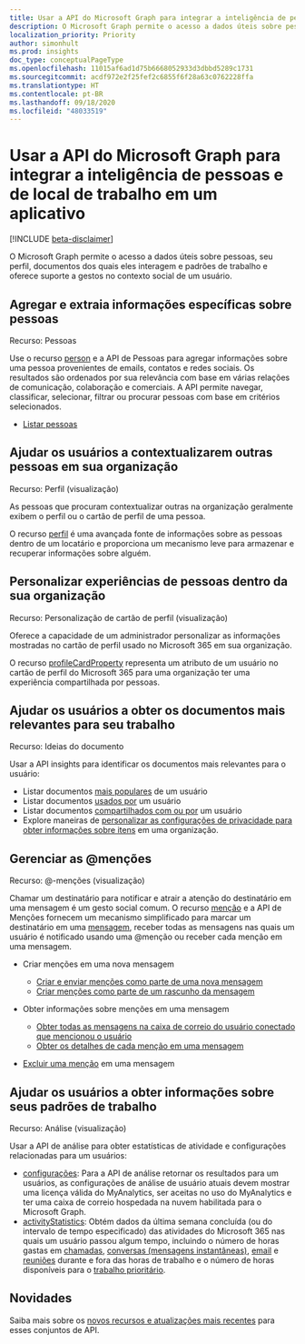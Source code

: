 ```yaml
---
title: Usar a API do Microsoft Graph para integrar a inteligência de pessoas e de local de trabalho em um aplicativo
description: O Microsoft Graph permite o acesso a dados úteis sobre pessoas, seu perfil, documentos dos quais eles interagem e padrões de trabalho e oferece suporte a gestos no contexto social de um usuário.
localization_priority: Priority
author: simonhult
ms.prod: insights
doc_type: conceptualPageType
ms.openlocfilehash: 11015af6ad1d75b6668052933d3dbbd5289c1731
ms.sourcegitcommit: acdf972e2f25fef2c6855f6f28a63c0762228ffa
ms.translationtype: HT
ms.contentlocale: pt-BR
ms.lasthandoff: 09/18/2020
ms.locfileid: "48033519"
---
```

# <a name="use-the-microsoft-graph-api-to-integrate-people-and-workplace-intelligence-in-an-app"></a>Usar a API do Microsoft Graph para integrar a inteligência de pessoas e de local de trabalho em um aplicativo

[!INCLUDE [beta-disclaimer](../../includes/beta-disclaimer.md)]

O Microsoft Graph permite o acesso a dados úteis sobre pessoas, seu perfil, documentos dos quais eles interagem e padrões de trabalho e oferece suporte a gestos no contexto social de um usuário.

## <a name="aggregate-and-extract-specific-information-about-people"></a>Agregar e extraia informações específicas sobre pessoas

Recurso: Pessoas

Use o recurso [person](../resources/person.md) e a API de Pessoas para agregar informações sobre uma pessoa provenientes de emails, contatos e redes sociais. Os resultados são ordenados por sua relevância com base em várias relações de comunicação, colaboração e comerciais. A API permite navegar, classificar, selecionar, filtrar ou procurar pessoas com base em critérios selecionados.

- [Listar pessoas](../api/user-list-people.md)

## <a name="help-users-contextualize-others-in-their-organization"></a>Ajudar os usuários a contextualizarem outras pessoas em sua organização

Recurso: Perfil (visualização)

As pessoas que procuram contextualizar outras na organização geralmente exibem o perfil ou o cartão de perfil de uma pessoa. 

O recurso [perfil](../resources/profile.md) é uma avançada fonte de informações sobre as pessoas dentro de um locatário e proporciona um mecanismo leve para armazenar e recuperar informações sobre alguém. 

## <a name="personalize-people-experiences-within-your-organization"></a>Personalizar experiências de pessoas dentro da sua organização

Recurso: Personalização de cartão de perfil (visualização)

Oferece a capacidade de um administrador personalizar as informações mostradas no cartão de perfil usado no Microsoft 365 em sua organização.

O recurso [profileCardProperty](../resources/profileCardProperty.md) representa um atributo de um usuário no cartão de perfil do Microsoft 365 para uma organização ter uma experiência compartilhada por pessoas.

## <a name="help-users-get-the-most-relevant-documents-for-their-work"></a>Ajudar os usuários a obter os documentos mais relevantes para seu trabalho

Recurso: Ideias do documento

Usar a API insights para identificar os documentos mais relevantes para o usuário:

- Listar documentos [mais populares](../api/insights-list-trending.md) de um usuário
- Listar documentos [usados por](../api/insights-list-used.md) um usuário
- Listar documentos [compartilhados com ou por](../api/insights-list-shared.md) um usuário
- Explore maneiras de [personalizar as configurações de privacidade para obter informações sobre itens](/graph/insights-customize-item-insights-privacy.md) em uma organização.

## <a name="manage--mentions"></a>Gerenciar as @menções

Recurso: @-menções (visualização)

Chamar um destinatário para notificar e atrair a atenção do destinatário em uma mensagem é um gesto social comum.
O recurso [menção](../resources/mention.md) e a API de Menções fornecem um mecanismo simplificado para marcar um destinatário em uma [mensagem](../resources/message.md), receber todas as mensagens nas quais um usuário é notificado usando uma @menção ou receber cada menção em uma mensagem.

<!--
Include the next sentence when supporting events.

**Mention** is also supported by [Event](../resources/event.md).

-->

- Criar menções em uma nova mensagem

  - [Criar e enviar menções como parte de uma nova mensagem](../api/user-sendmail.md#request-2)
  - [Criar menções como parte de um rascunho da mensagem](../api/user-post-messages.md#request-2)

- Obter informações sobre menções em uma mensagem

  - [Obter todas as mensagens na caixa de correio do usuário conectado que mencionou o usuário](../api/user-list-messages.md#request-2)
  - [Obter os detalhes de cada menção em uma mensagem](../api/message-get.md#request-2)

- [Excluir uma menção](../api/message-delete.md#request-2) em uma mensagem


## <a name="help-users-gain-insights-into-their-work-patterns"></a>Ajudar os usuários a obter informações sobre seus padrões de trabalho

Recurso: Análise (visualização)

Usar a API de análise para obter estatísticas de atividade e configurações relacionadas para um usuários:

- [configurações](../resources/settings.md): Para a API de análise retornar os resultados para um usuários, as configurações de análise de usuário atuais devem mostrar uma licença válida do MyAnalytics, ser aceitas no uso do MyAnalytics e ter uma caixa de correio hospedada na nuvem habilitada para o Microsoft Graph.
- [activityStatistics](../resources/activitystatistics.md): Obtém dados da última semana concluída (ou do intervalo de tempo especificado) das atividades do Microsoft 365 nas quais um usuário passou algum tempo, incluindo o número de horas gastas em [chamadas](callactivitystatistics.md), [conversas (mensagens instantâneas)](chatactivitystatistics.md), [email](emailactivitystatistics.md) e [reuniões](meetingactivitystatistics.md) durante e fora das horas de trabalho e o número de horas disponíveis para o [trabalho prioritário](focusactivitystatistics.md).

## <a name="whats-new"></a>Novidades
Saiba mais sobre os [novos recursos e atualizações mais recentes](/graph/whats-new-overview) para esses conjuntos de API.


